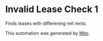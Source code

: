 
# Invalid Lease Check 1

Finds leases with differening net rents.

This automation was generated by [Mito](https://trymito.io).
